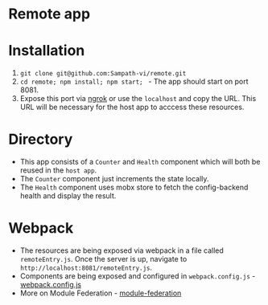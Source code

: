 # Remote app

# Installation 

1. ```git clone git@github.com:Sampath-vi/remote.git```
2. ```cd remote; npm install; npm start; ``` - The app should start on port 8081.
3. Expose this port via [ngrok](https://ngrok.com/) or use the `localhost` and copy the URL. This URL will be necessary for the host app to acccess these resources.


# Directory 

- This app consists of a `Counter` and `Health` component which will both be reused in the `host app`.
- The `Counter` component just increments the state locally. 
- The `Health` component uses mobx store to fetch the config-backend health and display the result.


# Webpack 

- The resources are being exposed via webpack in a file called `remoteEntry.js`. Once the server is up, navigate to `http://localhost:8081/remoteEntry.js`.
- Components are being exposed and configured in `webpack.config.js` - [webpack.config.js](https://github.com/Sampath-vi/remote/blob/master/webpack.config.js#L43) 
- More on Module Federation - [module-federation](https://webpack.js.org/concepts/module-federation/)

